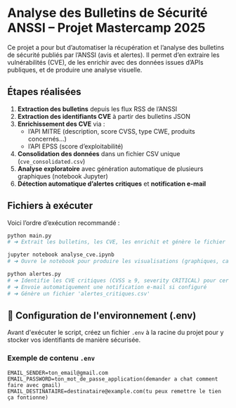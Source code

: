 # Analyse des Bulletins de Sécurité ANSSI – Projet Mastercamp 2025

Ce projet a pour but d’automatiser la récupération et l’analyse des bulletins de sécurité publiés par l’ANSSI (avis et alertes). Il permet d’en extraire les vulnérabilités (CVE), de les enrichir avec des données issues d’APIs publiques, et de produire une analyse visuelle.

## Étapes réalisées

1. **Extraction des bulletins** depuis les flux RSS de l’ANSSI
2. **Extraction des identifiants CVE** à partir des bulletins JSON
3. **Enrichissement des CVE** via :
   - l’API MITRE (description, score CVSS, type CWE, produits concernés…)
   - l’API EPSS (score d’exploitabilité)
4. **Consolidation des données** dans un fichier CSV unique (`cve_consolidated.csv`)
5. **Analyse exploratoire** avec génération automatique de plusieurs graphiques (notebook Jupyter)
6. **Détection automatique d’alertes critiques** et **notification e-mail**


## Fichiers à exécuter
Voici l’ordre d’exécution recommandé :

```bash
python main.py
# ➜ Extrait les bulletins, les CVE, les enrichit et génère le fichier final 'cve_consolidated.csv'

jupyter notebook analyse_cve.ipynb
# ➜ Ouvre le notebook pour produire les visualisations (graphiques, camemberts, corrélations)

python alertes.py
# ➜ Identifie les CVE critiques (CVSS ≥ 9, severity CRITICAL) pour certains éditeurs
# ➜ Envoie automatiquement une notification e-mail si configuré
# ➜ Génère un fichier 'alertes_critiques.csv'
```

## 🔐 Configuration de l'environnement (.env)

Avant d'exécuter le script, créez un fichier `.env` à la racine du projet pour y stocker vos identifiants de manière sécurisée.

### Exemple de contenu `.env`

```env
EMAIL_SENDER=ton_email@gmail.com
EMAIL_PASSWORD=ton_mot_de_passe_application(demander a chat comment faire avec gmail)
EMAIL_DESTINATAIRE=destinataire@example.com(tu peux remettre le tien ça fontionne)
